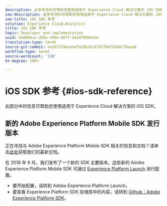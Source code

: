 ```yaml
---
description: 此参考资料可帮助您使用适用于 Experience Cloud 解决方案的 iOS SDK。
seo-description: 此参考资料可帮助您使用适用于 Experience Cloud 解决方案的 iOS SDK。
seo-title: iOS SDK 参考
solution: Experience Cloud,Analytics
title: iOS SDK 参考
topic: Developer and implementation
uuid: 4e80b0ce-d36e-440e-96ff-de5df6804e3e
translation-type: tm+mt
source-git-commit: ae16f224eeaeefa29b2e1479270a72694c79aaa0
workflow-type: tm+mt
source-wordcount: '138'
ht-degree: 100%

---
```



# iOS SDK 参考 {#ios-sdk-reference}

此部分中的信息可帮助您使用适用于 Experience Cloud 解决方案的 iOS SDK。

## 新的 Adobe Experience Platform Mobile SDK 发行版本

正在寻找与 Adobe Experience Platform Mobile SDK 相关的信息和文档？请单击[此处](https://aep-sdks.gitbook.io/docs/)获取我们的最新文档。

在 2018 年 9 月，我们发布了一个新的 SDK 主要版本。这些新的 Adobe Experience Platform Mobile SDK 可通过 [Experience Platform Launch](https://www.adobe.com/cn/experience-platform/launch.html) 进行配置。

* 要开始配置，请转到 Adobe Experience Platform Launch。
* 要查看 Experience Platform SDK 存储库中的内容，请转到 [Github：Adobe Experience Platform SDK](https://github.com/Adobe-Marketing-Cloud/acp-sdks)。
